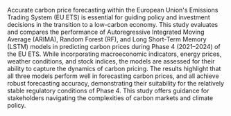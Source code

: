 Accurate carbon price forecasting within the European Union's Emissions Trading System (EU ETS) is essential for guiding policy and investment decisions in the transition to a low-carbon economy. This study evaluates and compares the performance of Autoregressive Integrated Moving Average (ARIMA), Random Forest (RF), and Long Short-Term Memory (LSTM) models in predicting carbon prices during Phase 4 (2021–2024) of the EU ETS. While incorporating macroeconomic indicators, energy prices, weather conditions, and stock indices, the models are assessed for their ability to capture the dynamics of carbon pricing. The results highlight that all three models perform well in forecasting carbon prices, and all achieve robust forecasting accuracy, demonstrating their suitability for the relatively stable regulatory conditions of Phase 4. This study offers guidance for stakeholders navigating the complexities of carbon markets and climate policy.
